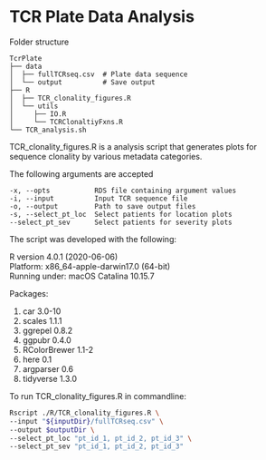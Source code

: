 # TCR Plate Data Analysis

Folder structure

    TcrPlate
    ├── data
    │  ├── fullTCRseq.csv  # Plate data sequence
    │  └── output          # Save output
    ├── R
    │  ├── TCR_clonality_figures.R
    │  └── utils
    │     ├── IO.R
    │     └── TCRClonaltiyFxns.R
    └── TCR_analysis.sh

TCR_clonality_figures.R is a analysis script that generates plots for sequence clonality by various metadata categories. 

The following arguments are accepted

    -x, --opts           RDS file containing argument values
    -i, --input          Input TCR sequence file
    -o, --output         Path to save output files
    -s, --select_pt_loc  Select patients for location plots
    --select_pt_sev      Select patients for severity plots

The script was developed with the following:

R version 4.0.1 (2020-06-06)  
Platform: x86_64-apple-darwin17.0 (64-bit)  
Running under: macOS Catalina 10.15.7  

Packages: 
1. car 3.0-10
2. scales 1.1.1
3. ggrepel 0.8.2
4. ggpubr 0.4.0
5. RColorBrewer 1.1-2
6. here 0.1
7. argparser 0.6
8. tidyverse 1.3.0   

To run TCR_clonality_figures.R in commandline:

```bash
Rscript ./R/TCR_clonality_figures.R \
--input "${inputDir}/fullTCRseq.csv" \
--output $outputDir \
--select_pt_loc "pt_id_1, pt_id_2, pt_id_3" \
--select_pt_sev "pt_id_1, pt_id_2, pt_id_3"
```

